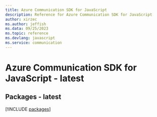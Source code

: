 ```yaml
---
title: Azure Communication SDK for JavaScript
description: Reference for Azure Communication SDK for JavaScript
author: xirzec
ms.author: jeffish
ms.data: 09/25/2023
ms.topic: reference
ms.devlang: javascript
ms.service: communication
---
```

# Azure Communication SDK for JavaScript - latest
## Packages - latest
[!INCLUDE [packages](communication-index.md)]